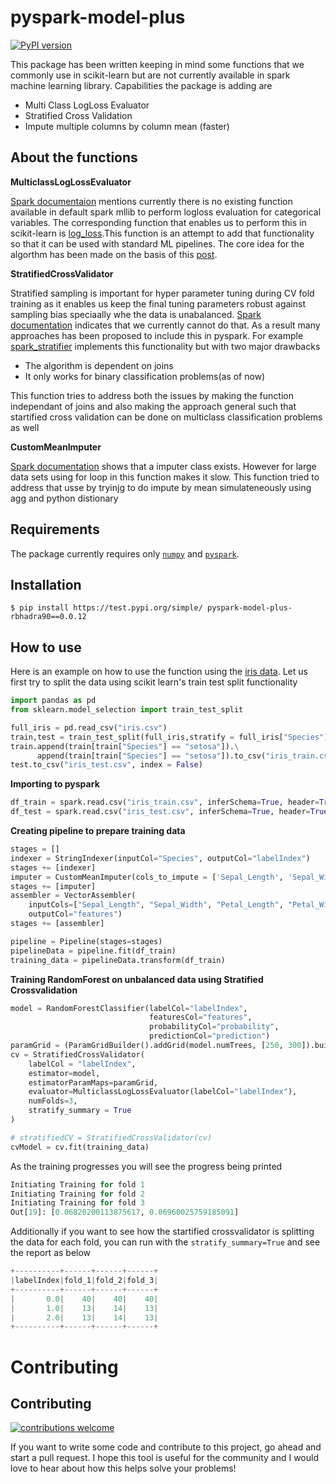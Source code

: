 # pyspark-model-plus
[![PyPI version](https://img.shields.io/pypi/v/pyspark-model-plus.svg)](https://img.shields.io/pypi/v/pyspark-model-plus)

This package has been written keeping in mind some functions that we commonly use in scikit-learn but are not currently available in 
spark machine learning library. Capabilities the package is adding are

* Multi Class LogLoss Evaluator
* Stratified Cross Validation
* Impute multiple columns by column mean (faster)

## About the functions

**MulticlassLogLossEvaluator**

[Spark documentaion](https://spark.apache.org/docs/1.6.0/mllib-evaluation-metrics.html) mentions currently there is no existing function available in default spark mllib to perform logloss evaluation for categorical variables. The corresponding function that enables us to perform this in scikit-learn is [log_loss](https://scikit-learn.org/stable/modules/generated/sklearn.metrics.log_loss.html).This function is an attempt to add that functionality so that it can be used with standard ML pipelines. The core idea for the algorthm has been made on the basis of this [post](http://www.kaggle.com/c/emc-data-science/forums/t/2149/is-anyone-noticing-difference-betwen-validation-and-leaderboard-error/12209#post12209).

**StratifiedCrossValidator**  

Stratified sampling is important for hyper parameter tuning during CV fold training as it enables us keep the final tuning parameters robust against sampling bias speciaally whe the data is unabalanced. [Spark documentation](https://spark.apache.org/docs/latest/ml-tuning.html#cross-validation) indicates that we currently cannot do that. As a result many approaches has been proposed to include this in pyspark. For example [spark_stratifier](https://github.com/interviewstreet/spark-stratifier) implements this functionality but with two major drawbacks

* The algorithm is dependent on joins
* It only works for binary classification problems(as of now)

This function tries to address both the issues by making the function independant of joins and also making the approach general such that startified cross validation can be done on multiclass classification problems as well

**CustomMeanImputer**  

[Spark documentation](https://spark.apache.org/docs/latest/api/python/pyspark.ml.html?highlight=impute#pyspark.ml.feature.Imputer) shows that a imputer class exists. However for large data sets using for loop in this function makes it slow. This function tried to address that usse by tryinjg to do impute by mean simulateneously using agg and python distionary

## Requirements

The package currently requires only [`numpy`](https://github.com/numpy/numpy) and [`pyspark`](https://github.com/apache/spark/tree/master/python/pyspark).

## Installation
```
$ pip install https://test.pypi.org/simple/ pyspark-model-plus-rbhadra90==0.0.12
```
## How to use

Here is an example on how to use the function using the [iris data](https://archive.ics.uci.edu/ml/datasets/iris).
Let us first try to split the data using scikit learn's train test split functionality

```py
import pandas as pd
from sklearn.model_selection import train_test_split

full_iris = pd.read_csv("iris.csv")
train,test = train_test_split(full_iris,stratify = full_iris["Species"],test_size = .2)
train.append(train[train["Species"] == "setosa"]).\
      append(train[train["Species"] == "setosa"]).to_csv("iris_train.csv", index = False)
test.to_csv("iris_test.csv", index = False)
```

**Importing to pyspark**

```py
df_train = spark.read.csv("iris_train.csv", inferSchema=True, header=True)
df_test = spark.read.csv("iris_test.csv", inferSchema=True, header=True)
```

**Creating pipeline to prepare training data**

```py
stages = []
indexer = StringIndexer(inputCol="Species", outputCol="labelIndex")
stages += [indexer]
imputer = CustomMeanImputer(cols_to_impute = ['Sepal_Length', 'Sepal_Width', 'Petal_Length', 'Petal_Width'])
stages += [imputer]
assembler = VectorAssembler(
    inputCols=["Sepal_Length", "Sepal_Width", "Petal_Length", "Petal_Width"],
    outputCol="features")
stages += [assembler]

pipeline = Pipeline(stages=stages)
pipelineData = pipeline.fit(df_train)
training_data = pipelineData.transform(df_train)

```

**Training RandomForest on unbalanced data using Stratified Crossvalidation**

```py
model = RandomForestClassifier(labelCol="labelIndex",
                               featuresCol="features",
                               probabilityCol="probability",
                               predictionCol="prediction")
paramGrid = (ParamGridBuilder().addGrid(model.numTrees, [250, 300]).build())
cv = StratifiedCrossValidator(
    labelCol = "labelIndex",
    estimator=model,
    estimatorParamMaps=paramGrid,
    evaluator=MulticlassLogLossEvaluator(labelCol="labelIndex"),
    numFolds=3,
    stratify_summary = True
)

# stratifiedCV = StratifiedCrossValidator(cv)
cvModel = cv.fit(training_data)
```
As the training progresses you will see the progress being printed

```py
Initiating Training for fold 1
Initiating Training for fold 2
Initiating Training for fold 3
Out[19]: [0.06820200113875617, 0.06960025759185091]
```

Additionally if you want to see how the startified crossvalidator is splitting the data for each fold, you can run with the `stratify_summary=True` and see the report as below

```py
+----------+------+------+------+
|labelIndex|fold_1|fold_2|fold_3|
+----------+------+------+------+
|       0.0|    40|    40|    40|
|       1.0|    13|    14|    13|
|       2.0|    13|    14|    13|
+----------+------+------+------+
```
# Contributing

Contributing
------------
[![contributions welcome](https://img.shields.io/badge/contributions-welcome-brightgreen.svg)](https://github.com/RajarshiBhadra/pyspark-model-plus/issues)

If you want to write some code and contribute to this project, go ahead and start a pull request. I hope this tool is useful for the community and I would love to hear about how this helps solve your problems!

